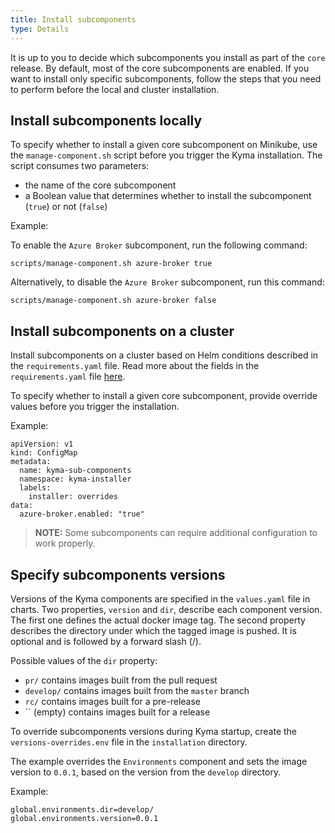 ```yaml
---
title: Install subcomponents
type: Details
---
```


It is up to you to decide which subcomponents you install as part of the `core` release. By default, most of the core subcomponents are enabled. If you want to install only specific subcomponents, follow the steps that you need to perform before the local and cluster installation.

## Install subcomponents locally

To specify whether to install a given core subcomponent on Minikube, use the `manage-component.sh` script before you trigger the Kyma installation. The script consumes two parameters:

- the name of the core subcomponent
- a Boolean value that determines whether to install the subcomponent (`true`) or not (`false`)

Example:

To enable the `Azure Broker` subcomponent, run the following command:
```
scripts/manage-component.sh azure-broker true
```

Alternatively, to disable the `Azure Broker` subcomponent, run this command:
```
scripts/manage-component.sh azure-broker false
```

## Install subcomponents on a cluster

Install subcomponents on a cluster based on Helm conditions described in the `requirements.yaml` file. Read more about the fields in the `requirements.yaml` file [here](https://github.com/helm/helm/blob/release-2.10/docs/charts.md#tags-and-condition-fields-in-requirementsyaml).

To specify whether to install a given core subcomponent, provide override values before you trigger the installation.

Example:
```
apiVersion: v1
kind: ConfigMap
metadata:
  name: kyma-sub-components
  namespace: kyma-installer
  labels:
    installer: overrides
data:
  azure-broker.enabled: "true"
```

>**NOTE:** Some subcomponents can require additional configuration to work properly.

## Specify subcomponents versions

Versions of the Kyma components are specified in the `values.yaml` file in charts. Two properties, `version` and `dir`, describe each component version. The first one defines the actual docker image tag. The second property describes the directory under which the tagged image is pushed. It is optional and is followed by a forward slash (/).

Possible values of the `dir` property:
- `pr/` contains images built from the pull request
- `develop/` contains images built from the `master` branch
- `rc/` contains images built for a pre-release
- `` (empty) contains images built for a release

To override subcomponents versions during Kyma startup, create the `versions-overrides.env` file in the `installation` directory. 

The example overrides the `Environments` component and sets the image version to `0.0.1`, based on the version from the `develop` directory.

Example:

```
global.environments.dir=develop/
global.environments.version=0.0.1
```